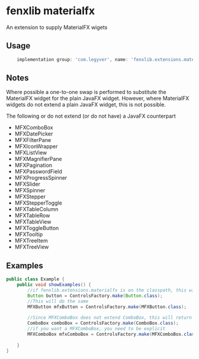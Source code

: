 # fenxlib materialfx
An extension to supply MaterialFX wigets

## Usage
```gradle
    implementation group: 'com.legyver', name: 'fenxlib.extensions.materialfx', version: '3.0.0'
```

## Notes
Where possible a one-to-one swap is performed to substitute the MaterialFX widget for the plain JavaFX widget.
However, where MaterialFX widgets do not extend a plain JavaFX widget, this is not possible.

The following or do not extend (or do not have) a JavaFX counterpart
- MFXComboBox
- MFXDatePicker
- MFXFilterPane
- MFXIconWrapper
- MFXListView
- MFXMagnifierPane
- MFXPagination
- MFXPasswordField
- MFXProgressSpinner
- MFXSlider
- MFXSpinner
- MFXStepper
- MFXStepperToggle
- MFXTableColumn
- MFXTableRow
- MFXTableView
- MFXToggleButton
- MFXTooltip
- MFXTreeItem
- MFXTreeView

## Examples
```java
public class Example {
    public void showExamples() {
        //if fenxlib.extensions.materialfx is on the classpath, this will instantiate a MFXButton
        Button button = ControlsFactory.make(Button.class);
        //This will do the same
        MFXButton mfxButton = ControlsFactory.make(MFXButton.class);
        
        //Since MFXComboBox does not extend ComboBox, this will return a ComboBox
        ComboBox comboBox = ControlsFactory.make(ComboBox.class);
        //if you want a MFXComboBox, you need to be explicit 
        MFXComboBox mfxComboBox = ControlsFactory.make(MFXComboBox.class);
        
    }
}
```